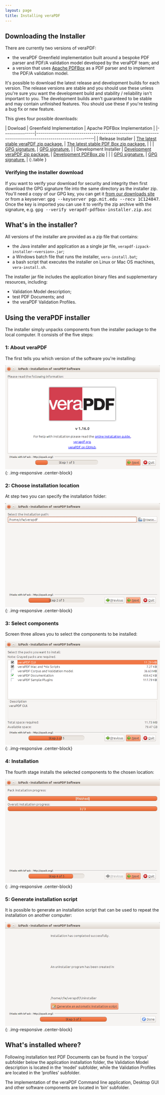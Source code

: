 ```yaml
---
layout: page
title: Installing veraPDF
---
```


Downloading the Installer
-------------------------
There are currently two versions of veraPDF:

- the veraPDF Greenfield implementation built around a bespoke PDF parser and
  PDF/A validation model developed by the veraPDF team; and
- a version that uses [Apache PDFBox](https://pdfbox.apache.org/) as a PDF
  parser and to implement the PDF/A validation model.

It's possible to download the latest release and development builds for each
version. The release versions are stable and you should use these unless you're sure you want the development build and stability / reliability isn't important to you. The development builds aren't guaranteed to be stable and may contain unfinished features. You should use these if you're testing a bug fix or new feature.

This gives four possible downloads:

| Dowload | Greenfield Implementation | Apache PDFBox Implementation |
|----------------|-----------------------------------------------------------------------------------------------------------|
| Release Installer | <a href="http://downloads.verapdf.org/rel/verapdf-installer.zip"  onclick="ga('send', { hitType: 'event', eventCategory: 'gf-rel',  eventAction: 'download',  eventLabel: 'zip'});"><i class="fa fa-file-zip-o" aria-hidden="true"></i> The latest stable veraPDF zip package.</a> | <a href="http://downloads.verapdf.org/rel/verapdf-pdfbox-installer.zip"  onclick="ga('send', { hitType: 'event', eventCategory: 'pb-rel',  eventAction: 'download',  eventLabel: 'zip'});"><i class="fa fa-file-zip-o" aria-hidden="true"></i> The latest stable PDF Box zip package.</a> |
|  | <a href="http://downloads.verapdf.org/rel/verapdf-installer.zip.asc"  onclick="ga('send', { hitType: 'event', eventCategory: 'gf-rel',  eventAction: 'download',  eventLabel: 'gpg'});"><i class="fa fa-certificate" aria-hidden="true"></i> GPG signature.</a> | <a href="http://downloads.verapdf.org/rel/verapdf-pdfbox-installer.zip.asc"  onclick="ga('send', { hitType: 'event', eventCategory: 'pb-rel',  eventAction: 'download',  eventLabel: 'gpg'});"><i class="fa fa-certificate" aria-hidden="true"></i> GPG signature.</a> |
| Development Installer | <a href="http://downloads.verapdf.org/dev/verapdf-installer.zip"  onclick="ga('send', { hitType: 'event', eventCategory: 'gf-dev',  eventAction: 'download',  eventLabel: 'zip'});"><i class="fa fa-file-zip-o" aria-hidden="true"></i> Development veraPDF zip package.</a> | <a href="http://downloads.verapdf.org/dev/verapdf-pdfbox-installer.zip"  onclick="ga('send', { hitType: 'event', eventCategory: 'pb-dev',  eventAction: 'download',  eventLabel: 'zip'});"><i class="fa fa-file-zip-o" aria-hidden="true"></i> Development PDFBox zip</a> |
| | <a href="http://downloads.verapdf.org/dev/verapdf-installer.zip.asc"  onclick="ga('send', { hitType: 'event', eventCategory: 'gf-rel',  eventAction: 'download',  eventLabel: 'gpg'});"><i class="fa fa-certificate" aria-hidden="true"></i> GPG signature.</a> | <a href="http://downloads.verapdf.org/dev/verapdf-pdfbox-installer.zip.asc"  onclick="ga('send', { hitType: 'event', eventCategory: 'pb-dev',  eventAction: 'download',  eventLabel: 'gpg'});"><i class="fa fa-certificate" aria-hidden="true"></i> GPG signature.</a> |
{:.table }

### Verifying the installer download
If you want to verify your download for security and integrity then first download the GPG signature file into the same directory as the installer zip. You'll need a copy of our GPG key, you can get it [from our downloads site](http://downloads.verapdf.org/keys/KEY) or from a keyserver:
<kbd>gpg --keyserver pgp.mit.edu --recv 1C124847</kbd>. Once the key is imported you can use it to verify the zip archive with the signature, e.g.
<kbd>gpg --verify verapdf-pdfbox-installer.zip.asc</kbd>

What's in the installer?
------------------------
All versions of the installer are provided as a zip file that contains:

- the Java installer and application as a single jar file,
  `verapdf-izpack-installer-<version>.jar`;
- a Windows batch file that runs the installer, `vera-install.bat`;
- a bash script that executes the installer on Linux or Mac OS machines,
  `vera-install.sh`.

The installer jar file includes the application binary files and supplementary
resources, including:

- Validation Model description;
- test PDF Documents; and
- the veraPDF Validation Profiles.

Using the veraPDF installer
---------------------------
The installer simply unpacks components from the installer package to the local
computer. It consists of the five steps:

### 1: About veraPDF
The first tells you which version of the software you're installing:

![veraPDF Installer folder selection screen](/images/installer/screen1.png "veraPDF installer step 1 of 5"){: .img-responsive .center-block}

### 2: Choose installation location
At step two you can specify the installation folder:

![veraPDF Installer folder selection screen](/images/installer/screen2.png "veraPDF installer step 2 of 5"){: .img-responsive .center-block}

### <a name="step3"></a>3: Select components
Screen three allows you to select the components to be installed:

![veraPDF Installer pack selection screen](/images/installer/screen3.png "veraPDF installer step 3 of 5"){: .img-responsive .center-block}

### 4: Installation
The fourth stage installs the selected components to the chosen location:

![veraPDF Installer pack selection screen](/images/installer/screen4.png "veraPDF installer step 4 of 5"){: .img-responsive .center-block}

### 5: Generate installation script
It is possible to generate an installation script that can be used to repeat
the installation on another computer:

![veraPDF Installer script screen](/images/installer/screen5.png "veraPDF installer step 4 of 5"){: .img-responsive .center-block}

What's installed where?
-----------------------
Following installation test PDF Documents can be found in the ‘corpus’ subfolder
below the application installation folder, the Validation Model description is
located in the ‘model’ subfolder, while the Validation Profiles are located in
the ‘profiles’ subfolder.

The implementation of the veraPDF Command line application, Desktop GUI and
other software components are located in ‘bin’ subfolder.
